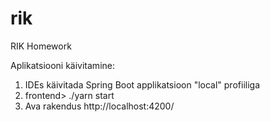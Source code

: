 # rik
RIK Homework

Aplikatsiooni käivitamine:

1. IDEs käivitada Spring Boot applikatsioon "local" profiiliga
2. frontend> ./yarn start
3. Ava rakendus http://localhost:4200/
